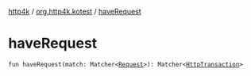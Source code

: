 [http4k](../index.md) / [org.http4k.kotest](index.md) / [haveRequest](./have-request.md)

# haveRequest

`fun haveRequest(match: Matcher<`[`Request`](../org.http4k.core/-request/index.md)`>): Matcher<`[`HttpTransaction`](../org.http4k.core/-http-transaction/index.md)`>`